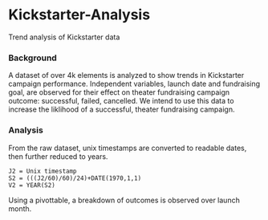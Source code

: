 # Kickstarter-Analysis
Trend analysis of Kickstarter data

### Background
A dataset of over 4k elements is analyzed to show trends in Kickstarter campaign performance. Independent variables, launch date and fundraising goal, are observed for their effect on theater fundraising campaign outcome: successful, failed, cancelled. We intend to use this data to increase the liklihood of a successful, theater fundraising campaign.
### Analysis
From the raw dataset, unix timestamps are converted to readable dates, then further reduced to years.
```
J2 = Unix timestamp
S2 = (((J2/60)/60)/24)+DATE(1970,1,1)
V2 = YEAR(S2)
```
Using a pivottable, a breakdown of outcomes is observed over launch month.

